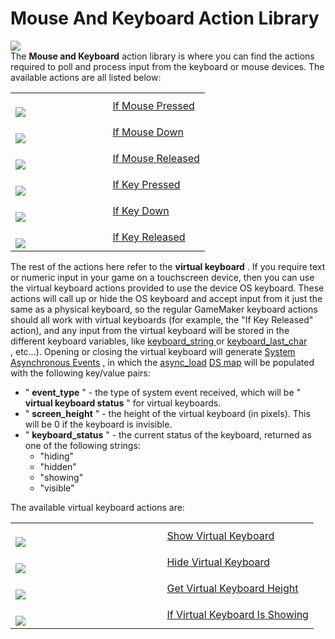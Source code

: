 # Mouse And Keyboard Action Library

  
![](https://gms.magecorn.com/Manual/assets/Images/Scripting_Reference/Drag_And_Drop/Reference/Mouse_And_Keyboard/Lib_KeyboardMouse.png)  
The **Mouse and Keyboard** action library is where you can find the
actions required to poll and process input from the keyboard or mouse
devices. The available actions are all listed below:

<table>
<colgroup>
<col style="width: 50%" />
<col style="width: 50%" />
</colgroup>
<tbody>
<tr class="odd">
<td><br />
<img
src="https://gms.magecorn.com/Manual/assets/Images/Scripting_Reference/Drag_And_Drop/Reference/Mouse_And_Keyboard/i_KeyboardMouse_Pressed.png" /><br />
</td>
<td><a href="If_Mouse_Pressed">If Mouse Pressed</a></td>
</tr>
<tr class="even">
<td><br />
<img
src="https://gms.magecorn.com/Manual/assets/Images/Scripting_Reference/Drag_And_Drop/Reference/Mouse_And_Keyboard/i_KeyboardMouse_Down.png" /><br />
</td>
<td><a href="If_Mouse_Down">If Mouse Down</a></td>
</tr>
<tr class="odd">
<td><br />
<img
src="https://gms.magecorn.com/Manual/assets/Images/Scripting_Reference/Drag_And_Drop/Reference/Mouse_And_Keyboard/i_KeyboardMouse_Released.png" /><br />
</td>
<td><a href="If_Mouse_Released">If Mouse Released</a></td>
</tr>
<tr class="even">
<td><br />
<img
src="https://gms.magecorn.com/Manual/assets/Images/Scripting_Reference/Drag_And_Drop/Reference/Mouse_And_Keyboard/i_KeyboardMouse_KeyPressed.png" /><br />
</td>
<td><a href="If_Key_Pressed">If Key Pressed</a></td>
</tr>
<tr class="odd">
<td><br />
<img
src="https://gms.magecorn.com/Manual/assets/Images/Scripting_Reference/Drag_And_Drop/Reference/Mouse_And_Keyboard/i_KeyboardMouse_KeyDown.png" /><br />
</td>
<td><a href="If_Key_Down">If Key Down</a></td>
</tr>
<tr class="even">
<td><br />
<img
src="https://gms.magecorn.com/Manual/assets/Images/Scripting_Reference/Drag_And_Drop/Reference/Mouse_And_Keyboard/i_KeyboardMouse_KeyReleased.png" /><br />
</td>
<td><a href="If_Key_Released">If Key Released</a></td>
</tr>
</tbody>
</table>

The rest of the actions here refer to the **virtual keyboard** . If you
require text or numeric input in your game on a touchscreen device, then
you can use the virtual keyboard actions provided to use the device OS
keyboard. These actions will call up or hide the OS keyboard and accept
input from it just the same as a physical keyboard, so the regular
GameMaker keyboard actions should all work with virtual keyboards (for
example, the "If Key Released" action), and any input from the virtual
keyboard will be stored in the different keyboard variables, like [
keyboard_string
](../../../GameMaker_Language/GML_Reference/Game_Input/Keyboard_Input/keyboard_string)
or [ keyboard_last_char
](../../../GameMaker_Language/GML_Reference/Game_Input/Keyboard_Input/keyboard_lastchar)
, etc...). Opening or closing the virtual keyboard will generate [System
Asynchronous
Events](../../../The_Asset_Editors/Object_Properties/Async_Events) ,
in which the
[async_load](../../../GameMaker_Language/GML_Overview/Variables/Builtin_Global_Variables/async_load)
[DS
map](../../../GameMaker_Language/GML_Reference/Data_Structures/DS_Maps/DS_Maps)
will be populated with the following key/value pairs:

-   " **event_type** " - the type of system event received, which will
    be " **virtual keyboard status** " for virtual keyboards.
-   " **screen_height** " - the height of the virtual keyboard (in
    pixels). This will be 0 if the keyboard is invisible.
-   " **keyboard_status** " - the current status of the keyboard,
    returned as one of the following strings:
    -   "hiding"
    -   "hidden"
    -   "showing"
    -   "visible"

The available virtual keyboard actions are:

<table>
<colgroup>
<col style="width: 50%" />
<col style="width: 50%" />
</colgroup>
<tbody>
<tr class="odd">
<td><br />
<img
src="https://gms.magecorn.com/Manual/assets/Images/Scripting_Reference/Drag_And_Drop/Reference/Mouse_And_Keyboard/i_VirtualKeyboard_Show.png" /><br />
</td>
<td><a href="Show_Virtual_Keyboard">Show Virtual Keyboard</a></td>
</tr>
<tr class="even">
<td><br />
<img
src="https://gms.magecorn.com/Manual/assets/Images/Scripting_Reference/Drag_And_Drop/Reference/Mouse_And_Keyboard/i_VirtualKeyboard_Hide.png" /><br />
</td>
<td><a href="Hide_Virtual_Keyboard">Hide Virtual Keyboard</a></td>
</tr>
<tr class="odd">
<td><br />
<img
src="https://gms.magecorn.com/Manual/assets/Images/Scripting_Reference/Drag_And_Drop/Reference/Mouse_And_Keyboard/i_VirtualKeyboard_GetHeight.png" /><br />
</td>
<td><a href="Get_Virtual_Keyboard_Height">Get Virtual Keyboard
Height</a></td>
</tr>
<tr class="even">
<td><br />
<img
src="https://gms.magecorn.com/Manual/assets/Images/Scripting_Reference/Drag_And_Drop/Reference/Mouse_And_Keyboard/i_VirtualKeyboard_IfShowing.png" /><br />
</td>
<td><a href="If_Virtual_Keyboard_Is_Showing">If Virtual Keyboard Is
Showing</a></td>
</tr>
</tbody>
</table>
